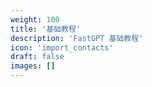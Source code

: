 ```yaml
---
weight: 100
title: '基础教程'
description: 'FastGPT 基础教程'
icon: 'import_contacts'
draft: false
images: []
---
```

<!-- 100 ~ 300 -->